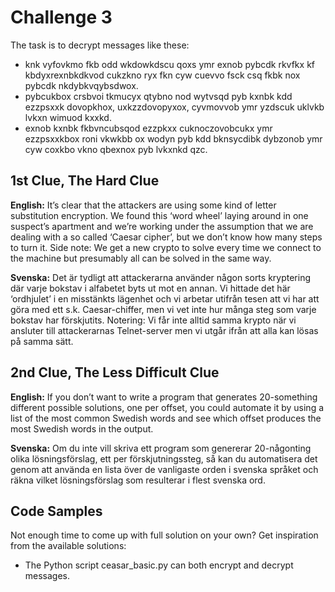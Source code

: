 # Challenge 3

The task is to decrypt messages like these:

 * knk vyfovkmo fkb odd wkdowkdscu qoxs ymr exnob pybcdk rkvfkx kf kbdyxrexnbkdkvod cukzkno ryx fkn cyw cuevvo fsck csq fkbk nox pybcdk nkdybkvqybsdwox.
 * pybcukbox crsbvoi tkmucyx qtybno nod wytvsqd pyb kxnbk kdd ezzpsxxk dovopkhox, uxkzzdovopyxox, cyvmovvob ymr yzdscuk uklvkb lvkxn wimuod kxxkd.
 * exnob kxnbk fkbvncubsqod ezzpkxx cuknoczovobcukx ymr ezzpsxxkbox roni vkwkbb ox wodyn pyb kdd bknsycdibk dybzonob ymr cyw coxkbo vkno qbexnox pyb lvkxnkd qzc.

## 1st Clue, The Hard Clue

**English:**
It’s clear that the attackers are using some kind of letter substitution encryption. We found this ‘word wheel’ laying around in one suspect’s apartment and we’re working under the assumption that we are dealing with a so called ‘Caesar cipher’, but we don’t know how many steps to turn it. Side note: We get a new crypto to solve every time we connect to the machine but presumably all can be solved in the same way.

**Svenska:**
Det är tydligt att attackerarna använder någon sorts kryptering där varje bokstav i alfabetet byts ut mot en annan. Vi hittade det här ‘ordhjulet’ i en misstänkts lägenhet och vi arbetar utifrån tesen att vi har att göra med ett s.k. Caesar-chiffer, men vi vet inte hur många steg som varje bokstav har förskjutits. Notering: Vi får inte alltid samma krypto när vi ansluter till attackerarnas Telnet-server men vi utgår ifrån att alla kan lösas på samma sätt.

## 2nd Clue, The Less Difficult Clue

**English:**
If you don’t want to write a program that generates 20-something different possible solutions, one per offset, you could automate it by using a list of the most common Swedish words and see which offset produces the most Swedish words in the output.

**Svenska:**
Om du inte vill skriva ett program som genererar 20-någonting olika lösningsförslag, ett per förskjutningssteg, så kan du automatisera det genom att använda en lista över de vanligaste orden i svenska språket och räkna vilket lösningsförslag som resulterar i flest svenska ord.

## Code Samples

Not enough time to come up with full solution on your own? Get inspiration from the available solutions:

* The Python script ceasar_basic.py can both encrypt and decrypt messages.  